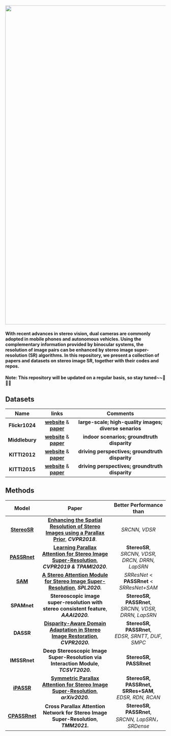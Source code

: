 ### <img src="https://raw.github.com/YingqianWang/Awesome-Stereo-Image-SR/master/Fig/Thumbnail.jpg" width="1000">
#### With recent advances in stereo vision, dual cameras are commonly adopted in mobile phones and autonomous vehicles. Using the complementary information provided by binocular systems, the resolution of image pairs can be enhanced by stereo image super-resolution (SR) algorithms. In this repository, we present a collection of papers and datasets on stereo image SR, together with their codes and repos. 
#### Note: This repository will be updated on a regular basis, so stay tuned~~🎉🎉🎉

## Datasets

|     Name     |   links |  Comments |
| :----------: |  :-----: | :-------: |
|     **Flickr1024**     | [**website**](https://yingqianwang.github.io/Flickr1024/) & [**paper**](http://openaccess.thecvf.com/content_ICCVW_2019/papers/LCI/Wang_Flickr1024_A_Large-Scale_Dataset_for_Stereo_Image_Super-Resolution_ICCVW_2019_paper.pdf) | **large-scale; high-quality images; diverse senarios** |
|     **Middlebury**     | [**website**](http://vision.middlebury.edu/stereo/data/) & [**paper**](https://elib.dlr.de/90624/1/ScharsteinEtal2014.pdf) | **indoor scenarios; groundtruth disparity** |
|     **KITTI2012**     | [**website**](http://www.cvlibs.net/datasets/kitti/eval_stereo_flow.php?benchmark=stereo) & [**paper**](http://ww.cvlibs.net/publications/Geiger2012CVPR.pdf) | **driving perspectives; groundtruth disparity** |
|     **KITTI2015**     | [**website**](http://www.cvlibs.net/datasets/kitti/eval_scene_flow.php?benchmark=stereo) & [**paper**](http://openaccess.thecvf.com/content_cvpr_2015/papers/Menze_Object_Scene_Flow_2015_CVPR_paper.pdf) | **driving perspectives; groundtruth disparity** |


## Methods
|     Model     |  Paper  | Better Performance than |
| :----------: |  :----------------------------------------------------------------: | :----------: |
| [**StereoSR**](https://github.com/PeterZhouSZ/stereosr) | [**Enhancing the Spatial Resolution of Stereo Images using a Parallax Prior**](http://openaccess.thecvf.com/content_cvpr_2018/papers/Jeon_Enhancing_the_Spatial_CVPR_2018_paper.pdf), ***CVPR2018***. | *SRCNN, VDSR*
| [**PASSRnet**](https://github.com/LongguangWang/PASSRnet) | [**Learning Parallax Attention for Stereo Image Super-Resolution**](http://openaccess.thecvf.com/content_CVPR_2019/papers/Wang_Learning_Parallax_Attention_for_Stereo_Image_Super-Resolution_CVPR_2019_paper.pdf), ***CVPR2019 & TPAMI2020***. | **StereoSR**,<br> *SRCNN, VDSR, DRCN, DRRN, LapSRN*
| [**SAM**](https://github.com/XinyiYing/SAM) | [**A Stereo Attention Module for Stereo Image Super-Resolution**](https://ieeexplore.ieee.org/stamp/stamp.jsp?tp=&arnumber=8998204), ***SPL2020.*** | *SRResNet* < **PASSRnet** < *SRResNet+SAM* |
| **SPAMnet** | **Stereoscopic image super-resolution with stereo consistent feature**, ***AAAI2020.*** | **StereoSR, PASSRnet**,<br> *SRCNN, VDSR, DRRN, LapSRN* |
| **DASSR** | [**Disparity-Aware Domain Adaptation in Stereo Image Restoration**](https://openaccess.thecvf.com/content_CVPR_2020/papers/Yan_Disparity-Aware_Domain_Adaptation_in_Stereo_Image_Restoration_CVPR_2020_paper.pdf), ***CVPR2020.*** | **StereoSR, PASSRnet**,<br> *EDSR, SRNTT, DUF, SMPC* |
| **IMSSRnet** | **Deep Stereoscopic Image Super-Resolution via Interaction Module**, ***TCSVT2020.*** | **StereoSR, PASSRnet** |
| [**iPASSR**](https://github.com/YingqianWang/iPASSR) | [**Symmetric Parallax Attention for Stereo Image Super-Resolution**](https://arxiv.org/pdf/2011.03802.pdf), ***arXiv2020.*** | **StereoSR, PASSRnet, SRRes+SAM**,<br> *EDSR, RDN, RCAN* |
| [**CPASSRnet**](https://github.com/canqChen/CPASSRnet) | **Cross Parallax Attention Network for Stereo Image Super-Resolution**, ***TMM2021.*** | **StereoSR, PASSRnet**, <br> *SRCNN, LapSRN，SRDense* |


<!--
| **DCSSRnet** | **--ICLRW2020--**<br> [**paper**](https://arxiv.org/pdf/2003.08539.pdf) | -- | **endoscopic image, disparity-constrained parallax attention** | **StereoSR, PASSRnet**, *SRCNN, VDSR, DRRN* |
| **NNRANet** | **--ICASSP2020--**<br> [**paper**](https://ieeexplore.ieee.org/stamp/stamp.jsp?tp=&arnumber=9054687) | -- | **non-local, nested residual group** | **StereoSR, PASSRnet**, *SRCNN, VDSR, DRRN, LapSRN* |
-->
